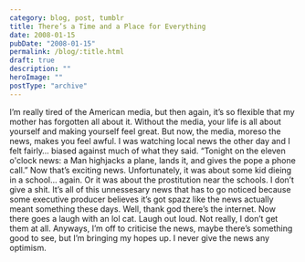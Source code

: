 ```yaml
---
category: blog, post, tumblr
title: There’s a Time and a Place for Everything
date: 2008-01-15
pubDate: "2008-01-15"
permalink: /blog/:title.html
draft: true
description: ""
heroImage: ""
postType: "archive"
---
```


I’m really tired of the American media, but then again, it’s so flexible that my mother has forgotten all about it. Without the media, your life is all about yourself and making yourself feel great. But now, the media, moreso the news, makes you feel awful. I was watching local news the other day and I felt fairly… biased against much of what they said. “Tonight on the eleven o'clock news: a Man highjacks a plane, lands it, and gives the pope a phone call.” Now that’s exciting news. Unfortunately, it was about some kid dieing in a school… again. Or it was about the prostitution near the schools. I don’t give a shit. It’s all of this unnessesary news that has to go noticed because some executive producer believes it’s got spazz like the news actually meant something these days. Well, thank god there’s the internet. Now there goes a laugh with an lol cat. Laugh out loud. Not really, I don’t get them at all. Anyways, I’m off to criticise the news, maybe there’s something good to see, but I’m bringing my hopes up. I never give the news any optimism.
